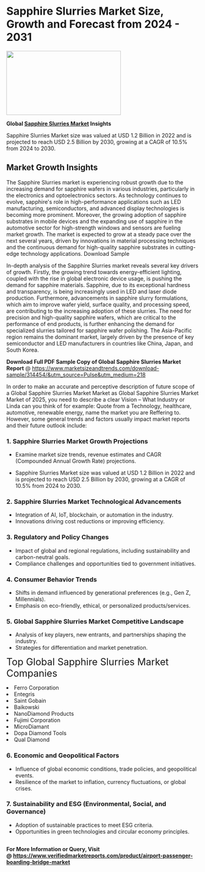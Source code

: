 <H1>Sapphire Slurries Market Size, Growth and Forecast from 2024 - 2031</H1><img class="aligncenter size-medium wp-image-584254" src="https://thirdeyenews.in/wp-content/uploads/2024/09/Global-Market-Research-300x168.jpeg" alt="" width="300" height="168" /><p><strong>Global&nbsp;<a href="https://www.marketsizeandtrends.com/download-sample/314454/&amp;utm_source=Pulse&amp;utm_medium=218">Sapphire Slurries Market</a> Insights</strong></p><p>Sapphire Slurries Market size was valued at USD 1.2 Billion in 2022 and is projected to reach USD 2.5 Billion by 2030, growing at a CAGR of 10.5% from 2024 to 2030.</p><p><h2>Market Growth Insights</h2> <p>The Sapphire Slurries market is experiencing robust growth due to the increasing demand for sapphire wafers in various industries, particularly in the electronics and optoelectronics sectors. As technology continues to evolve, sapphire's role in high-performance applications such as LED manufacturing, semiconductors, and advanced display technologies is becoming more prominent. Moreover, the growing adoption of sapphire substrates in mobile devices and the expanding use of sapphire in the automotive sector for high-strength windows and sensors are fueling market growth. The market is expected to grow at a steady pace over the next several years, driven by innovations in material processing techniques and the continuous demand for high-quality sapphire substrates in cutting-edge technology applications. Download Sample</p> <p>In-depth analysis of the Sapphire Slurries market reveals several key drivers of growth. Firstly, the growing trend towards energy-efficient lighting, coupled with the rise in global electronic device usage, is pushing the demand for sapphire materials. Sapphire, due to its exceptional hardness and transparency, is being increasingly used in LED and laser diode production. Furthermore, advancements in sapphire slurry formulations, which aim to improve wafer yield, surface quality, and processing speed, are contributing to the increasing adoption of these slurries. The need for precision and high-quality sapphire wafers, which are critical to the performance of end products, is further enhancing the demand for specialized slurries tailored for sapphire wafer polishing. The Asia-Pacific region remains the dominant market, largely driven by the presence of key semiconductor and LED manufacturers in countries like China, Japan, and South Korea. </p><p><span class=""><strong>Download Full PDF Sample Copy of Global Sapphire Slurries Market Report</strong> @ <a href="https://www.marketsizeandtrends.com/download-sample/314454/&amp;utm_source=Pulse&amp;utm_medium=218" target="_blank">https://www.marketsizeandtrends.com/download-sample/314454/&amp;utm_source=Pulse&amp;utm_medium=218</a></span></p><p>In order to make an accurate and perceptive description of future scope of a Global&nbsp;Sapphire Slurries Market Market as Global&nbsp;Sapphire Slurries Market Market of 2025, you need to describe a clear Vision &ndash; What Industry or Linda can you think of for example: Quote from a Technology, healthcare, automotive, renewable energy, name the market you are Reffering to. However, some general trends and factors usually impact market reports and their future outlook include:</p><h3>1.&nbsp;<strong>Sapphire Slurries Market Growth Projections</strong></h3><ul><li>Examine market size trends, revenue estimates and CAGR (Compounded Annual Growth Rate) projections.</li><li><p>Sapphire Slurries Market size was valued at USD 1.2 Billion in 2022 and is projected to reach USD 2.5 Billion by 2030, growing at a CAGR of 10.5% from 2024 to 2030.</p></li></ul><h3>2.&nbsp;<strong>Sapphire Slurries Market Technological Advancements</strong></h3><ul><li>Integration of AI, IoT, blockchain, or automation in the industry.</li><li>Innovations driving cost reductions or improving efficiency.</li></ul><h3>3.&nbsp;<strong>Regulatory and Policy Changes</strong></h3><ul><li>Impact of global and regional regulations, including sustainability and carbon-neutral goals.</li><li>Compliance challenges and opportunities tied to government initiatives.</li></ul><h3>4.&nbsp;<strong>Consumer Behavior Trends</strong></h3><ul><li>Shifts in demand influenced by generational preferences (e.g., Gen Z, Millennials).</li><li>Emphasis on eco-friendly, ethical, or personalized products/services.</li></ul><h3>5.&nbsp;<strong>Global Sapphire Slurries Market Competitive Landscape</strong></h3><ul><li>Analysis of key players, new entrants, and partnerships shaping the industry.</li><li>Strategies for differentiation and market penetration.</li></ul><p data-pm-slice="1 1 []"><span style="color: inherit; font-family: inherit; font-size: 25px;">Top Global Sapphire Slurries Market Companies</span></p><div class="" data-test-id=""><p><li>Ferro Corporation</li><li> Entegris</li><li> Saint Gobain</li><li> Baikowski</li><li> NanoDiamond Products</li><li> Fujimi Corporation</li><li> MicroDiamant</li><li> Dopa Diamond Tools</li><li> Qual Diamond</li></p></div><h3>6.&nbsp;<strong>Economic and Geopolitical Factors</strong></h3><ul><li>Influence of global economic conditions, trade policies, and geopolitical events.</li><li>Resilience of the market to inflation, currency fluctuations, or global crises.</li></ul><h3>7.&nbsp;<strong>Sustainability and ESG (Environmental, Social, and Governance)</strong></h3><ul><li>Adoption of sustainable practices to meet ESG criteria.</li><li>Opportunities in green technologies and circular economy principles.</li></ul><h2><strong style="font-size: 14px;">For More Information or Query, Visit @&nbsp;</strong><a style="background-color: #ffffff; font-size: 14px;" href="https://www.marketsizeandtrends.com/report/sapphire-slurries-market/" target="_blank">https://www.verifiedmarketreports.com/product/airport-passenger-boarding-bridge-market</a></h2>
